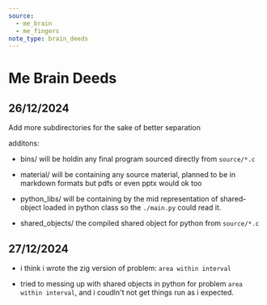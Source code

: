 ```yaml
---
source:
  - me_brain
  - me_fingers
note_type: brain_deeds
---
```


# Me Brain Deeds

## 26/12/2024

Add more subdirectories for the sake of better separation

additons:

- bins/
    will be holdin any final program sourced directly from `source/*.c`

- material/
    will be containing any source material, planned to be in markdown formats but pdfs or even pptx would ok too

- python_libs/
    will be containing by the mid representation of shared-object loaded in python class so the `./main.py` could read it.

- shared_objects/
    the compiled shared object for python from `source/*.c`

## 27/12/2024

- i think i wrote the zig version of problem: `area within interval`

- tried to messing up with shared objects in python for problem `area within interval`, and i coudln't not get things run as i expected.
